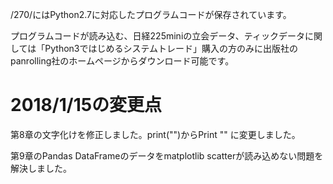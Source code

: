 /270/にはPython2.7に対応したプログラムコードが保存されています。

プログラムコードが読み込む、日経225miniの立会データ、ティックデータに関しては「Python3ではじめるシステムトレード」購入の方のみに出版社のpanrolling社のホームページからダウンロード可能です。

# 2018/1/15の変更点

第8章の文字化けを修正しました。print("")からPrint "" に変更しました。

第9章のPandas DataFrameのデータをmatplotlib scatterが読み込めない問題を解決しました。

